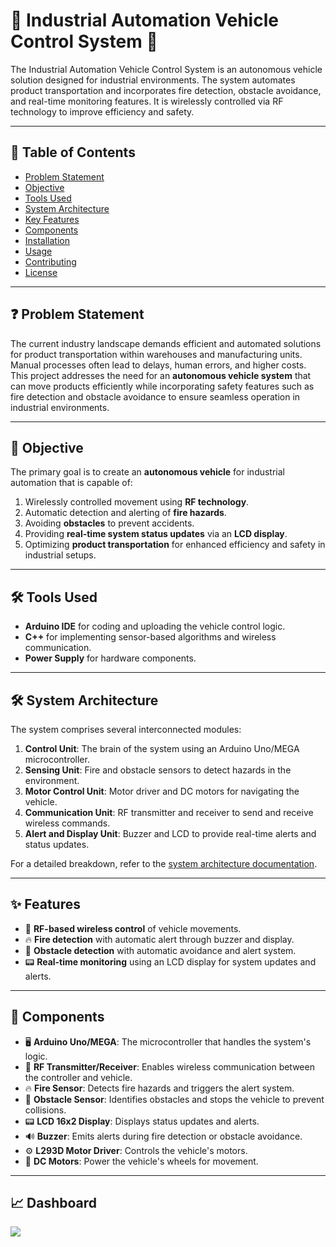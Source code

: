 # 🚗 Industrial Automation Vehicle Control System 🚗

The Industrial Automation Vehicle Control System is an autonomous vehicle solution designed for industrial environments. The system automates product transportation and incorporates fire detection, obstacle avoidance, and real-time monitoring features. It is wirelessly controlled via RF technology to improve efficiency and safety.

---

## 📕 Table of Contents
- [Problem Statement](#❓-problem-statement)
- [Objective](#🎯-objective)
- [Tools Used](#🛠️-tools-used)
- [System Architecture](#🛠️-system-architecture)
- [Key Features](#✨-features)
- [Components](#🧰-components)
- [Installation](#⚙️-installation)
- [Usage](#🚀-usage)
- [Contributing](#🤝-contributing)
- [License](#📜-license)

---

## ❓ Problem Statement
The current industry landscape demands efficient and automated solutions for product transportation within warehouses and manufacturing units. Manual processes often lead to delays, human errors, and higher costs. This project addresses the need for an **autonomous vehicle system** that can move products efficiently while incorporating safety features such as fire detection and obstacle avoidance to ensure seamless operation in industrial environments.

---

## 🎯 Objective
The primary goal is to create an **autonomous vehicle** for industrial automation that is capable of:
1. Wirelessly controlled movement using **RF technology**.
2. Automatic detection and alerting of **fire hazards**.
3. Avoiding **obstacles** to prevent accidents.
4. Providing **real-time system status updates** via an **LCD display**.
5. Optimizing **product transportation** for enhanced efficiency and safety in industrial setups.

---

## 🛠️ Tools Used
- **Arduino IDE** for coding and uploading the vehicle control logic.
- **C++** for implementing sensor-based algorithms and wireless communication.
- **Power Supply** for hardware components.

---

## 🛠️ System Architecture
The system comprises several interconnected modules:
1. **Control Unit**: The brain of the system using an Arduino Uno/MEGA microcontroller.
2. **Sensing Unit**: Fire and obstacle sensors to detect hazards in the environment.
3. **Motor Control Unit**: Motor driver and DC motors for navigating the vehicle.
4. **Communication Unit**: RF transmitter and receiver to send and receive wireless commands.
5. **Alert and Display Unit**: Buzzer and LCD to provide real-time alerts and status updates.

For a detailed breakdown, refer to the [system architecture documentation](docs/architecture.md).

---

## ✨ Features
- 📡 **RF-based wireless control** of vehicle movements.
- 🔥 **Fire detection** with automatic alert through buzzer and display.
- 🚧 **Obstacle detection** with automatic avoidance and alert system.
- 📟 **Real-time monitoring** using an LCD display for system updates and alerts.

---

## 🧰 Components
- 🖥️ **Arduino Uno/MEGA**: The microcontroller that handles the system's logic.
- 📡 **RF Transmitter/Receiver**: Enables wireless communication between the controller and vehicle.
- 🔥 **Fire Sensor**: Detects fire hazards and triggers the alert system.
- 🚧 **Obstacle Sensor**: Identifies obstacles and stops the vehicle to prevent collisions.
- 📟 **LCD 16x2 Display**: Displays status updates and alerts.
- 🔊 **Buzzer**: Emits alerts during fire detection or obstacle avoidance.
- ⚙️ **L293D Motor Driver**: Controls the vehicle's motors.
- 🚗 **DC Motors**: Power the vehicle's wheels for movement.

---

## 📈 Dashboard
<img src=https://github.com/Akshayathangavelu/RF-BASED-MATERIAL-TRANSPORTATION-VEHICLE-WITH-OBSTACLE-AND-FIRE-DETECTION/blob/main/OUTPUT.jpg>

